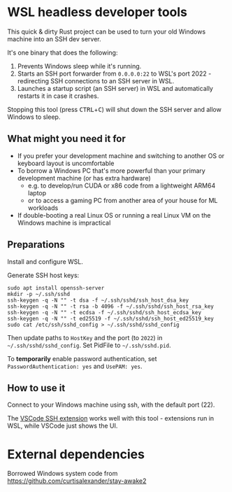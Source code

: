 # WSL headless developer tools

This quick & dirty Rust project can be used to turn your old Windows machine into an SSH dev server.

It's one binary that does the following:

1. Prevents Windows sleep while it's running.
2. Starts an SSH port forwarder from `0.0.0.0:22` to WSL's port 2022 - redirecting SSH connections to an SSH server in WSL.
3. Launches a startup script (an SSH server) in WSL and automatically restarts it in case it crashes.

Stopping this tool (press <kbd>CTRL</kbd>+<kbd>C</kbd>) will shut down the SSH server and allow Windows to sleep.

## What might you need it for

* If you prefer your development machine and switching to another OS or keyboard layout is uncomfortable
* To borrow a Windows PC that's more powerful than your primary development machine (or has extra hardware)
  * e.g. to develop/run CUDA or x86 code from a lightweight ARM64 laptop
  * or to access a gaming PC from another area of your house for ML workloads
* If double-booting a real Linux OS or running a real Linux VM on the Windows machine is impractical

## Preparations

Install and configure WSL.

Generate SSH host keys:

```shell
sudo apt install openssh-server
mkdir -p ~/.ssh/sshd
ssh-keygen -q -N "" -t dsa -f ~/.ssh/sshd/ssh_host_dsa_key
ssh-keygen -q -N "" -t rsa -b 4096 -f ~/.ssh/sshd/ssh_host_rsa_key
ssh-keygen -q -N "" -t ecdsa -f ~/.ssh/sshd/ssh_host_ecdsa_key
ssh-keygen -q -N "" -t ed25519 -f ~/.ssh/sshd/ssh_host_ed25519_key
sudo cat /etc/ssh/sshd_config > ~/.ssh/sshd/sshd_config
```

Then update paths to `HostKey` and the port (to `2022`) in `~/.ssh/sshd/sshd_config`.
Set PidFile to `~/.ssh/sshd.pid`.

To **temporarily** enable password authentication, set `PasswordAuthentication: yes` and `UsePAM: yes`.

## How to use it

Connect to your Windows machine using ssh, with the default port (22).

The [VSCode SSH extension](https://code.visualstudio.com/docs/remote/ssh) works well with this tool - extensions run in WSL, while VSCode just shows the UI.

# External dependencies

Borrowed Windows system code from https://github.com/curtisalexander/stay-awake2
